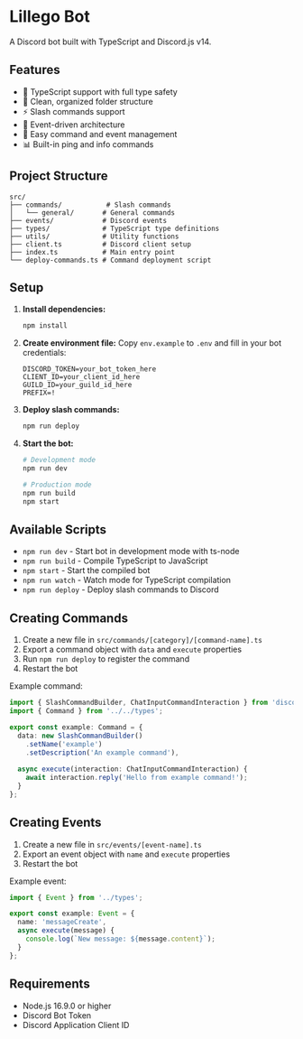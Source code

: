 # Lillego Bot

A Discord bot built with TypeScript and Discord.js v14.

## Features

- 🚀 TypeScript support with full type safety
- 📁 Clean, organized folder structure
- ⚡ Slash commands support
- 🎯 Event-driven architecture
- 🔧 Easy command and event management
- 📊 Built-in ping and info commands

## Project Structure

```
src/
├── commands/           # Slash commands
│   └── general/       # General commands
├── events/            # Discord events
├── types/             # TypeScript type definitions
├── utils/             # Utility functions
├── client.ts          # Discord client setup
├── index.ts           # Main entry point
└── deploy-commands.ts # Command deployment script
```

## Setup

1. **Install dependencies:**
   ```bash
   npm install
   ```

2. **Create environment file:**
   Copy `env.example` to `.env` and fill in your bot credentials:
   ```env
   DISCORD_TOKEN=your_bot_token_here
   CLIENT_ID=your_client_id_here
   GUILD_ID=your_guild_id_here
   PREFIX=!
   ```

3. **Deploy slash commands:**
   ```bash
   npm run deploy
   ```

4. **Start the bot:**
   ```bash
   # Development mode
   npm run dev
   
   # Production mode
   npm run build
   npm start
   ```

## Available Scripts

- `npm run dev` - Start bot in development mode with ts-node
- `npm run build` - Compile TypeScript to JavaScript
- `npm start` - Start the compiled bot
- `npm run watch` - Watch mode for TypeScript compilation
- `npm run deploy` - Deploy slash commands to Discord

## Creating Commands

1. Create a new file in `src/commands/[category]/[command-name].ts`
2. Export a command object with `data` and `execute` properties
3. Run `npm run deploy` to register the command
4. Restart the bot

Example command:
```typescript
import { SlashCommandBuilder, ChatInputCommandInteraction } from 'discord.js';
import { Command } from '../../types';

export const example: Command = {
  data: new SlashCommandBuilder()
    .setName('example')
    .setDescription('An example command'),
  
  async execute(interaction: ChatInputCommandInteraction) {
    await interaction.reply('Hello from example command!');
  }
};
```

## Creating Events

1. Create a new file in `src/events/[event-name].ts`
2. Export an event object with `name` and `execute` properties
3. Restart the bot

Example event:
```typescript
import { Event } from '../types';

export const example: Event = {
  name: 'messageCreate',
  async execute(message) {
    console.log(`New message: ${message.content}`);
  }
};
```

## Requirements

- Node.js 16.9.0 or higher
- Discord Bot Token
- Discord Application Client ID
